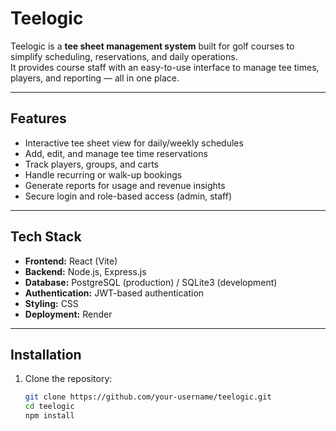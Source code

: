 # Teelogic 

Teelogic is a **tee sheet management system** built for golf courses to simplify scheduling, reservations, and daily operations.  
It provides course staff with an easy-to-use interface to manage tee times, players, and reporting — all in one place.

---

## Features

-  Interactive tee sheet view for daily/weekly schedules  
-  Add, edit, and manage tee time reservations  
-  Track players, groups, and carts  
-  Handle recurring or walk-up bookings  
-  Generate reports for usage and revenue insights  
-  Secure login and role-based access (admin, staff)  

---

##  Tech Stack

- **Frontend:** React (Vite)  
- **Backend:** Node.js, Express.js  
- **Database:** PostgreSQL (production) / SQLite3 (development)  
- **Authentication:** JWT-based authentication  
- **Styling:** CSS
- **Deployment:** Render  

---

##  Installation

1. Clone the repository:
   ```bash
   git clone https://github.com/your-username/teelogic.git
   cd teelogic
   npm install


